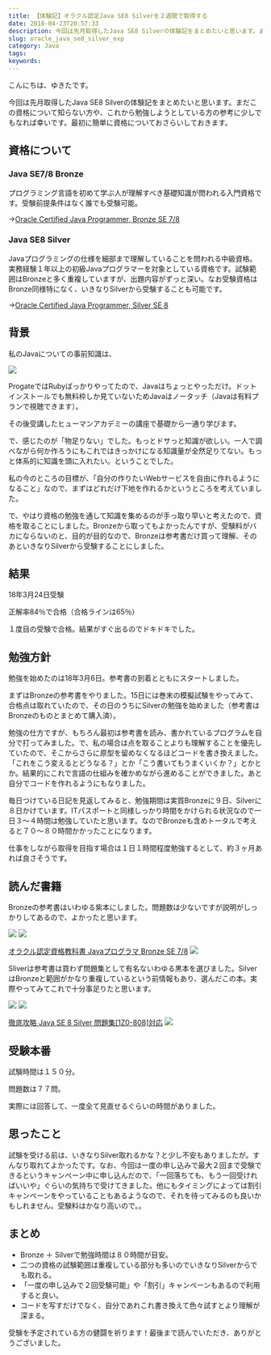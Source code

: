 ```yaml
---
title: 【体験記】オラクル認定Java SE8 Silverを２週間で取得する
date: 2018-04-23T20:57:33
description: 今回は先月取得したJava SE8 Silverの体験記をまとめたいと思います。まだこの資格について知
slug: oracle_java_se8_silver_exp
category: Java
tags: 
keywords: 
---
```


こんにちは、ゆきたです。

今回は先月取得したJava SE8 Silverの体験記をまとめたいと思います。まだこの資格について知らない方や、これから勉強しようとしている方の参考に少しでもなれば幸いです。最初に簡単に資格についておさらいしておきます。

## 資格について

### Java SE7/8 Bronze

プログラミング言語を初めて学ぶ人が理解すべき基礎知識が問われる入門資格です。受験前提条件はなく誰でも受験可能。

→[Oracle Certified Java Programmer, Bronze SE 7/8](http://education.oracle.com/pls/web_prod-plq-dad/db_pages.getpage?page_id=5001&get_params=p_exam_id:1Z0-814)

### Java SE8 Silver

Javaプログラミングの仕様を細部まで理解していることを問われる中級資格。実務経験１年以上の初級Javaプログラマーを対象としている資格です。試験範囲はBronzeと多く重複していますが、出題内容がずっと深い。なお受験資格はBronze同様特になく、いきなりSilverから受験することも可能です。

→[Oracle Certified Java Programmer, Silver SE 8](http://education.oracle.com/pls/web_prod-plq-dad/db_pages.getpage?page_id=5001&get_params=p_exam_id:1Z0-808)

## 背景

私のJavaについての事前知識は、

![](https://creatase.info/wp-content/uploads/2018/04/スクリーンショット-2018-04-22-16.08.39-1024x249.png)

ProgateではRubyばっかりやってたので、Javaはちょっとやっただけ。ドットインストールでも無料枠しか見ていないためJavaはノータッチ（Javaは有料プランで視聴できます）。

その後受講したヒューマンアカデミーの講座で基礎から一通り学びます。

で、感じたのが「物足りない」でした。もっとドサっと知識が欲しい。一人で調べながら何か作ろうにもこれではきっかけになる知識量が全然足りてない。もっと体系的に知識を頭に入れたい。ということでした。

私の今のところの目標が、「自分の作りたいWebサービスを自由に作れるようになること」なので、まずはどれだけ下地を作れるかというところを考えていました。

で、やはり資格の勉強を通して知識を集めるのが手っ取り早いと考えたので、資格を取ることにしました。Bronzeから取ってもよかったんですが、受験料がバカにならないのと、目的が目的なので、Bronzeは参考書だけ買って理解、そのあといきなりSilverから受験することにしました。

## 結果

18年3月24日受験

正解率84％で合格（合格ラインは65％）

１度目の受験で合格。結果がすぐ出るのでドキドキでした。

## 勉強方針

勉強を始めたのは18年3月6日。参考書の到着とともにスタートしました。

まずはBronzeの参考書をやりました。15日には巻末の模擬試験をやってみて、合格点は取れていたので、その日のうちにSilverの勉強を始めました（参考書はBronzeのものとまとめて購入済）。

勉強の仕方ですが、もちろん最初は参考書を読み、書かれているプログラムを自分で打ってみました。で、私の場合は点を取ることよりも理解することを優先していたので、そこからさらに原型を留めなくなるほどコードを書き換えました。「これをこう変えるとどうなる？」とか「こう書いてもうまくいくか？」とかとか。結果的にこれで言語の仕組みを確かめながら進めることができました。あと自分でコードを作れるようにもなりました。

毎日つけている日記を見返してみると、勉強期間は実質Bronzeに９日、Silverに８日かけています。ITパスポートと同様しっかり時間をかけられる状況なので一日３〜４時間は勉強していたと思います。なのでBronzeも含めトータルで考えると７０〜８０時間かかったことになります。

仕事をしながら取得を目指す場合は１日１時間程度勉強するとして、約３ヶ月あれば良さそうです。

## 読んだ書籍

Bronzeの参考書はいわゆる紫本にしました。問題数は少ないですが説明がしっかりしてあるので、よかったと思います。

[![](//ws-fe.amazon-adsystem.com/widgets/q?_encoding=UTF8&MarketPlace=JP&ASIN=4798142719&ServiceVersion=20070822&ID=AsinImage&WS=1&Format=_SL250_&tag=yukita2a01-22)](https://www.amazon.co.jp/gp/product/4798142719/ref=as_li_tl?ie=UTF8&camp=247&creative=1211&creativeASIN=4798142719&linkCode=as2&tag=yukita2a01-22&linkId=842463ab2eb9eb5a73b112ce2dd94d40) ![](//ir-jp.amazon-adsystem.com/e/ir?t=yukita2a01-22&l=am2&o=9&a=4798142719)

[オラクル認定資格教科書 Javaプログラマ Bronze SE 7/8](https://www.amazon.co.jp/gp/product/4798142719/ref=as_li_tl?ie=UTF8&camp=247&creative=1211&creativeASIN=4798142719&linkCode=as2&tag=yukita2a01-22&linkId=7ae7b3a3b767cc4f8aedb00e6180d8b9) ![](//ir-jp.amazon-adsystem.com/e/ir?t=yukita2a01-22&l=am2&o=9&a=4798142719)

Sliverは参考書は買わず問題集として有名ないわゆる黒本を選びました。SilverはBronzeと範囲がかなり重複しているという前情報もあり、選んだこの本。実際やってみてこれで十分事足りたと思います。

[![](//ws-fe.amazon-adsystem.com/widgets/q?_encoding=UTF8&MarketPlace=JP&ASIN=4844339931&ServiceVersion=20070822&ID=AsinImage&WS=1&Format=_SL250_&tag=yukita2a01-22)](https://www.amazon.co.jp/gp/product/4844339931/ref=as_li_tl?ie=UTF8&camp=247&creative=1211&creativeASIN=4844339931&linkCode=as2&tag=yukita2a01-22&linkId=2ae2a44804b290725a19fa80ddeb2f23) ![](//ir-jp.amazon-adsystem.com/e/ir?t=yukita2a01-22&l=am2&o=9&a=4844339931)

[徹底攻略 Java SE 8 Silver 問題集[1Z0-808]対応](https://www.amazon.co.jp/gp/product/4844339931/ref=as_li_tl?ie=UTF8&camp=247&creative=1211&creativeASIN=4844339931&linkCode=as2&tag=yukita2a01-22&linkId=7d1fa5b6788e063a69ee22a2328aeea8) ![](//ir-jp.amazon-adsystem.com/e/ir?t=yukita2a01-22&l=am2&o=9&a=4844339931)

## 受験本番

試験時間は１５０分。

問題数は７７問。

実際には回答して、一度全て見直せるぐらいの時間がありました。

## 思ったこと

試験を受ける前は、いきなりSilver取れるかな？と少し不安もありましたが。すんなり取れてよかったです。なお、今回は一度の申し込みで最大２回まで受験できるというキャンペーン中に申し込んだので、「一回落ちても、もう一回受ければいいや」ぐらいの気持ちで受けてきました。他にもタイミングによっては割引キャンペーンをやっていることもあるようなので、それを待ってみるのも良いかもしれません。受験料はかなり高いので。。

## まとめ

- Bronze ＋ Silverで勉強時間は８０時間が目安。
- 二つの資格の試験範囲は重複している部分も多いのでいきなりSilverからでも取れる。
- 「一度の申し込みで２回受験可能」や「割引」キャンペーンもあるので利用すると良い。
- コードを写すだけでなく、自分であれこれ書き換えて色々試すとより理解が深まる。

受験を予定されている方の健闘を祈ります！最後まで読んでいただき、ありがとうございました。
